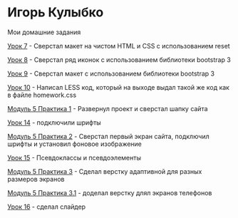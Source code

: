 # Игорь Кулыбко
Мои домашние задания 


[Урок 7](http://kulybych-web.github.io/lesson_7/index.html "Описание") - Сверстал макет на чистом HTML и CSS с использованием reset

[Урок 8](http://kulybych-web.github.io/lesson_8/index.html "Описание") - Сверстал ряд иконок с использованием библиотеки bootstrap 3

[Урок 9](http://kulybych-web.github.io/lesson_9/index.html "Описание") - Сверстал макет с использованием библиотеки bootstrap 3

[Урок 10](http://kulybych-web.github.io/lesson_10/index.html "Описание") - Написал LESS код, который на выходе выдал такой же код как в файле homework.css

[Модуль 5 Практика 1](http://kulybych-web.github.io/practice_module5_part1/index.html "Описание") - Развернул проект и сверстал шапку сайта

[Урок 14](https://kulybych-web.github.io/fonts/index.html "Описание") - подключили шрифты

[Модуль 5 Практика 2](http://kulybych-web.github.io/practice_module5_part2/index.html "Описание") -  Cверстал первый экран сайта, подключил шрифты и установил фоновое изображение

[Урок 15](https://kulybych-web.github.io/arhiv-s-dz-15-urok/index.html "Описание") - Псевдоклассы и псевдоэлементы

[Модуль 5 Практика 3](https://kulybych-web.github.io/practice_module5_part3/index.html "Описание") - Сделал верстку адаптивной для разных размеров экранов 

[Модуль 5 Практика 3.1](https://kulybych-web.github.io/practice_module5_part3.1/index.html "Описание") - доделал верстку длял экранов телефонов

[Урок 16](https://kulybych-web.github.io/lesson_16/index.html "Описание") - сделал слайдер 






